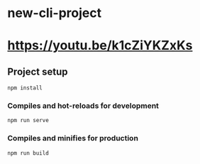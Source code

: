 # new-cli-project
# https://youtu.be/k1cZiYKZxKs

## Project setup
```
npm install
```

### Compiles and hot-reloads for development
```
npm run serve
```

### Compiles and minifies for production
```
npm run build
```
